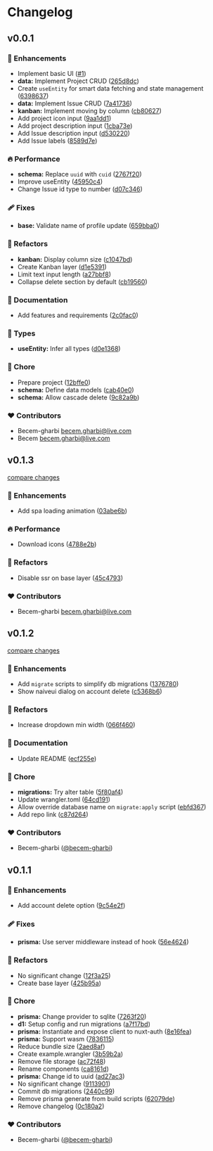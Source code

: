 # Changelog


## v0.0.1


### 🚀 Enhancements

- Implement basic UI ([#1](https://github.com/becem-gharbi/wip/pull/1))
- **data:** Implement Project CRUD ([265d8dc](https://github.com/becem-gharbi/wip/commit/265d8dc))
- Create `useEntity` for smart data fetching and state management ([6398637](https://github.com/becem-gharbi/wip/commit/6398637))
- **data:** Implement Issue CRUD ([7a41736](https://github.com/becem-gharbi/wip/commit/7a41736))
- **kanban:** Implement moving by column ([cb80627](https://github.com/becem-gharbi/wip/commit/cb80627))
- Add project icon input ([9aa1dd1](https://github.com/becem-gharbi/wip/commit/9aa1dd1))
- Add project description input ([1cba73e](https://github.com/becem-gharbi/wip/commit/1cba73e))
- Add Issue description input ([d530220](https://github.com/becem-gharbi/wip/commit/d530220))
- Add Issue labels ([8589d7e](https://github.com/becem-gharbi/wip/commit/8589d7e))

### 🔥 Performance

- **schema:** Replace `uuid` with `cuid` ([2767f20](https://github.com/becem-gharbi/wip/commit/2767f20))
- Improve useEntity ([45950c4](https://github.com/becem-gharbi/wip/commit/45950c4))
- Change Issue id type to number ([d07c346](https://github.com/becem-gharbi/wip/commit/d07c346))

### 🩹 Fixes

- **base:** Validate name of profile update ([659bba0](https://github.com/becem-gharbi/wip/commit/659bba0))

### 💅 Refactors

- **kanban:** Display column size ([c1047bd](https://github.com/becem-gharbi/wip/commit/c1047bd))
- Create Kanban layer ([d1e5391](https://github.com/becem-gharbi/wip/commit/d1e5391))
- Limit text input length ([a27bbf8](https://github.com/becem-gharbi/wip/commit/a27bbf8))
- Collapse delete section by default ([cb19560](https://github.com/becem-gharbi/wip/commit/cb19560))

### 📖 Documentation

- Add features and requirements ([2c0fac0](https://github.com/becem-gharbi/wip/commit/2c0fac0))

### 🌊 Types

- **useEntity:** Infer all types ([d0e1368](https://github.com/becem-gharbi/wip/commit/d0e1368))

### 🏡 Chore

- Prepare project ([12bffe0](https://github.com/becem-gharbi/wip/commit/12bffe0))
- **schema:** Define data models ([cab40e0](https://github.com/becem-gharbi/wip/commit/cab40e0))
- **schema:** Allow cascade delete ([9c82a9b](https://github.com/becem-gharbi/wip/commit/9c82a9b))

### ❤️ Contributors

- Becem-gharbi <becem.gharbi@live.com>
- Becem <becem.gharbi@live.com>

## v0.1.3

[compare changes](https://github.com/becem-gharbi/prisma-cloudflare/compare/v0.1.2...v0.1.3)

### 🚀 Enhancements

- Add spa loading animation ([03abe6b](https://github.com/becem-gharbi/prisma-cloudflare/commit/03abe6b))

### 🔥 Performance

- Download icons ([4788e2b](https://github.com/becem-gharbi/prisma-cloudflare/commit/4788e2b))

### 💅 Refactors

- Disable ssr on base layer ([45c4793](https://github.com/becem-gharbi/prisma-cloudflare/commit/45c4793))

### ❤️ Contributors

- Becem-gharbi <becem.gharbi@live.com>

## v0.1.2

[compare changes](https://github.com/becem-gharbi/prisma-cloudflare/compare/v0.1.1...v0.1.2)

### 🚀 Enhancements

- Add `migrate` scripts to simplify db migrations ([1376780](https://github.com/becem-gharbi/prisma-cloudflare/commit/1376780))
- Show naiveui dialog on account delete ([c5368b6](https://github.com/becem-gharbi/prisma-cloudflare/commit/c5368b6))

### 💅 Refactors

- Increase dropdown min width ([066f460](https://github.com/becem-gharbi/prisma-cloudflare/commit/066f460))

### 📖 Documentation

- Update README ([ecf255e](https://github.com/becem-gharbi/prisma-cloudflare/commit/ecf255e))

### 🏡 Chore

- **migrations:** Try alter table ([5f80af4](https://github.com/becem-gharbi/prisma-cloudflare/commit/5f80af4))
- Update wrangler.toml ([64cd191](https://github.com/becem-gharbi/prisma-cloudflare/commit/64cd191))
- Allow override database name on `migrate:apply` script ([ebfd367](https://github.com/becem-gharbi/prisma-cloudflare/commit/ebfd367))
- Add repo link ([c87d264](https://github.com/becem-gharbi/prisma-cloudflare/commit/c87d264))

### ❤️ Contributors

- Becem-gharbi ([@becem-gharbi](http://github.com/becem-gharbi))

## v0.1.1


### 🚀 Enhancements

- Add account delete option ([9c54e2f](https://github.com/becem-gharbi/prisma-cloudflare/commit/9c54e2f))

### 🩹 Fixes

- **prisma:** Use server middleware instead of hook ([56e4624](https://github.com/becem-gharbi/prisma-cloudflare/commit/56e4624))

### 💅 Refactors

- No significant change ([12f3a25](https://github.com/becem-gharbi/prisma-cloudflare/commit/12f3a25))
- Create base layer ([425b95a](https://github.com/becem-gharbi/prisma-cloudflare/commit/425b95a))

### 🏡 Chore

- **prisma:** Change provider to sqlite ([7263f20](https://github.com/becem-gharbi/prisma-cloudflare/commit/7263f20))
- **d1:** Setup config and run migrations ([a7f17bd](https://github.com/becem-gharbi/prisma-cloudflare/commit/a7f17bd))
- **prisma:** Instantiate and expose client to nuxt-auth ([8e16fea](https://github.com/becem-gharbi/prisma-cloudflare/commit/8e16fea))
- **prisma:** Support wasm ([7836115](https://github.com/becem-gharbi/prisma-cloudflare/commit/7836115))
- Reduce bundle size ([2aed8af](https://github.com/becem-gharbi/prisma-cloudflare/commit/2aed8af))
- Create example.wrangler ([3b59b2a](https://github.com/becem-gharbi/prisma-cloudflare/commit/3b59b2a))
- Remove file storage ([ac72f48](https://github.com/becem-gharbi/prisma-cloudflare/commit/ac72f48))
- Rename components ([ca8161d](https://github.com/becem-gharbi/prisma-cloudflare/commit/ca8161d))
- **prisma:** Change id to uuid ([ad27ac3](https://github.com/becem-gharbi/prisma-cloudflare/commit/ad27ac3))
- No significant change ([9113901](https://github.com/becem-gharbi/prisma-cloudflare/commit/9113901))
- Commit db migrations ([2440c99](https://github.com/becem-gharbi/prisma-cloudflare/commit/2440c99))
- Remove prisma generate from build scripts ([62079de](https://github.com/becem-gharbi/prisma-cloudflare/commit/62079de))
- Remove changelog ([0c180a2](https://github.com/becem-gharbi/prisma-cloudflare/commit/0c180a2))

### ❤️ Contributors

- Becem-gharbi ([@becem-gharbi](http://github.com/becem-gharbi))

